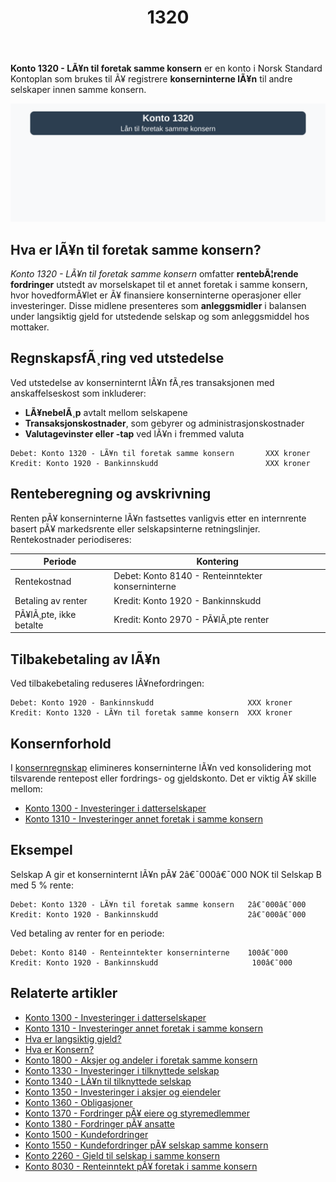 ﻿---
title: "1320"
meta_title: "1320"
meta_description: '**Konto 1320 - LÃ¥n til foretak samme konsern** er en konto i Norsk Standard Kontoplan som brukes til Ã¥ registrere **konserninterne lÃ¥n** til andre selskaper ...'
slug: 1320
type: blog
layout: pages/single
---

**Konto 1320 - LÃ¥n til foretak samme konsern** er en konto i Norsk Standard Kontoplan som brukes til Ã¥ registrere **konserninterne lÃ¥n** til andre selskaper innen samme konsern.

![Illustrasjon av konto 1320 lÃ¥n til foretak samme konsern](1320-lan-til-foretak-samme-konsern-image.svg)

## Hva er lÃ¥n til foretak samme konsern?

*Konto 1320 - LÃ¥n til foretak samme konsern* omfatter **rentebÃ¦rende fordringer** utstedt av morselskapet til et annet foretak i samme konsern, hvor hovedformÃ¥let er Ã¥ finansiere konserninterne operasjoner eller investeringer. Disse midlene presenteres som **anleggsmidler** i balansen under langsiktig gjeld for utstedende selskap og som anleggsmiddel hos mottaker.

## RegnskapsfÃ¸ring ved utstedelse

Ved utstedelse av konserninternt lÃ¥n fÃ¸res transaksjonen med anskaffelseskost som inkluderer:

* **LÃ¥nebelÃ¸p** avtalt mellom selskapene
* **Transaksjonskostnader**, som gebyrer og administrasjonskostnader
* **Valutagevinster eller -tap** ved lÃ¥n i fremmed valuta

```plaintext
Debet: Konto 1320 - LÃ¥n til foretak samme konsern       XXX kroner
Kredit: Konto 1920 - Bankinnskudd                        XXX kroner
```

## Renteberegning og avskrivning

Renten pÃ¥ konserninterne lÃ¥n fastsettes vanligvis etter en internrente basert pÃ¥ markedsrente eller selskapsinterne retningslinjer. Rentekostnader periodiseres:

| Periode                | Kontering                                      |
|------------------------|-------------------------------------------------|
| Rentekostnad           | Debet: Konto 8140 - Renteinntekter konserninterne |
| Betaling av renter     | Kredit: Konto 1920 - Bankinnskudd                |
| PÃ¥lÃ¸pte, ikke betalte  | Kredit: Konto 2970 - PÃ¥lÃ¸pte renter              |

## Tilbakebetaling av lÃ¥n

Ved tilbakebetaling reduseres lÃ¥nefordringen:

```plaintext
Debet: Konto 1920 - Bankinnskudd                     XXX kroner
Kredit: Konto 1320 - LÃ¥n til foretak samme konsern  XXX kroner
```

## Konsernforhold

I [konsernregnskap](/blogs/regnskap/hva-er-konsern "Hva er Konsern?") elimineres konserninterne lÃ¥n ved konsolidering mot tilsvarende rentepost eller fordrings- og gjeldskonto. Det er viktig Ã¥ skille mellom:

* [Konto 1300 - Investeringer i datterselskaper](/blogs/kontoplan/1300-investeringer-i-datterselskaper "Konto 1300 - Investeringer i datterselskaper")
* [Konto 1310 - Investeringer annet foretak i samme konsern](/blogs/kontoplan/1310-investeringer-annet-foretak-i-samme-konsern "Konto 1310 - Investeringer annet foretak i samme konsern")

## Eksempel

Selskap A gir et konserninternt lÃ¥n pÃ¥ 2â€¯000â€¯000 NOK til Selskap B med 5 % rente:

```plaintext
Debet: Konto 1320 - LÃ¥n til foretak samme konsern   2â€¯000â€¯000
Kredit: Konto 1920 - Bankinnskudd                    2â€¯000â€¯000
```

Ved betaling av renter for en periode:

```plaintext
Debet: Konto 8140 - Renteinntekter konserninterne    100â€¯000
Kredit: Konto 1920 - Bankinnskudd                     100â€¯000
```

## Relaterte artikler

* [Konto 1300 - Investeringer i datterselskaper](/blogs/kontoplan/1300-investeringer-i-datterselskaper "Konto 1300 - Investeringer i datterselskaper")
* [Konto 1310 - Investeringer annet foretak i samme konsern](/blogs/kontoplan/1310-investeringer-annet-foretak-i-samme-konsern "Konto 1310 - Investeringer annet foretak i samme konsern")
* [Hva er langsiktig gjeld?](/blogs/regnskap/langsiktig-gjeld "Langsiktig gjeld")
* [Hva er Konsern?](/blogs/regnskap/hva-er-konsern "Hva er Konsern?")
* [Konto 1800 - Aksjer og andeler i foretak samme konsern](/blogs/kontoplan/1800-aksjer-og-andeler-i-foretak-samme-konsern "Konto 1800 - Aksjer og andeler i foretak samme konsern")
* [Konto 1330 - Investeringer i tilknyttede selskap](/blogs/kontoplan/1330-investeringer-i-tilknyttede-selskap "Konto 1330 - Investeringer i tilknyttede selskap")
* [Konto 1340 - LÃ¥n til tilknyttede selskap](/blogs/kontoplan/1340-lan-til-tilknyttede-selskap "Konto 1340 - LÃ¥n til tilknyttede selskap")
* [Konto 1350 - Investeringer i aksjer og eiendeler](/blogs/kontoplan/1350-investeringer-i-aksjer-og-eiendeler "Konto 1350 - Investeringer i aksjer og eiendeler")
* [Konto 1360 - Obligasjoner](/blogs/kontoplan/1360-obligasjoner "Konto 1360 - Obligasjoner")
* [Konto 1370 - Fordringer pÃ¥ eiere og styremedlemmer](/blogs/kontoplan/1370-fordringer-pa-eiere-og-styremedlemmer "Konto 1370 - Fordringer pÃ¥ eiere og styremedlemmer")
* [Konto 1380 - Fordringer pÃ¥ ansatte](/blogs/kontoplan/1380-fordringer-pa-ansatte "Konto 1380 - Fordringer pÃ¥ ansatte")
* [Konto 1500 - Kundefordringer](/blogs/kontoplan/1500-kundefordringer "Konto 1500 - Kundefordringer")
* [Konto 1550 - Kundefordringer pÃ¥ selskap samme konsern](/blogs/kontoplan/1550-kundefordringer-pa-selskap-samme-konsern "Konto 1550 - Kundefordringer pÃ¥ selskap samme konsern")
* [Konto 2260 - Gjeld til selskap i samme konsern](/blogs/kontoplan/2260-gjeld-til-selskap-i-samme-konsern "Konto 2260 - Gjeld til selskap i samme konsern")
* [Konto 8030 - Renteinntekt pÃ¥ foretak i samme konsern](/blogs/kontoplan/8030-renteinntekt-pa-foretak-i-samme-konsern "Konto 8030 - Renteinntekt pÃ¥ foretak i samme konsern: RegnskapsfÃ¸ring av konserninterne renteinntekter")
